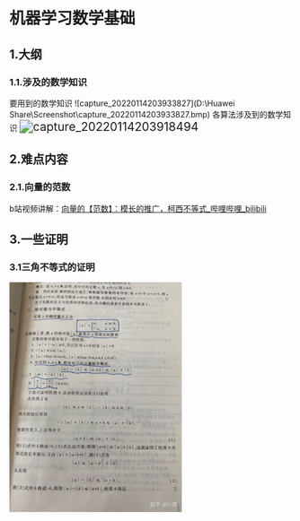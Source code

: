 # 机器学习数学基础
## 1.大纲

### 1.1.涉及的数学知识

要用到的数学知识
![capture_20220114203933827](D:\Huawei Share\Screenshot\capture_20220114203933827.bmp)    	各算法涉及到的数学知识
<img src="D:\Huawei Share\Screenshot\capture_20220114203918494.bmp" alt="capture_20220114203918494" style="zoom:150%;" />
## 2.难点内容
### 2.1.向量的范数

b站视频讲解：[向量的【范数】：模长的推广，柯西不等式_哔哩哔哩_bilibili](https://www.bilibili.com/video/BV1GM4y1c78K?from=search&seid=7735078192672628938&spm_id_from=333.337.0.0)


## 3.一些证明
### 3.1三角不等式的证明

<img src="1. 机器学习数学基础.assets/三角不等式的证明.jpg" alt="三角不等式的证明" style="zoom:40%;" />
